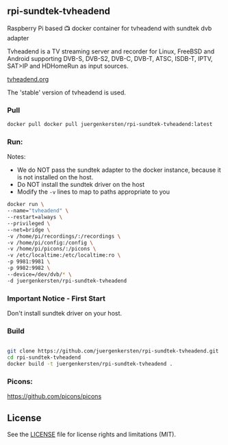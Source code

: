 ## rpi-sundtek-tvheadend
Raspberry Pi based :tv: docker container for tvheadend with sundtek dvb adapter

Tvheadend is a TV streaming server and recorder for Linux, FreeBSD and Android supporting DVB-S, DVB-S2, DVB-C, DVB-T, ATSC, ISDB-T, IPTV, SAT>IP and HDHomeRun as input sources.  

[tvheadend.org](https://tvheadend.org/)

The 'stable' version of tvheadend is used. 

### Pull
```bash
docker pull docker pull juergenkersten/rpi-sundtek-tvheadend:latest
```

### Run:
Notes:
- We do NOT pass the sundtek adapter to the docker instance, because it is not installed on the host.
- Do NOT install the sundtek driver on the host
- Modify the `-v` lines to map to paths appropriate to you

```bash
docker run \
--name="tvheadend" \
--restart=always \
--privileged \
--net=bridge \
-v /home/pi/recordings/:/recordings \
-v /home/pi/config:/config \
-v /home/pi/picons/:/picons \
-v /etc/localtime:/etc/localtime:ro \
-p 9981:9981 \
-p 9982:9982 \
--device=/dev/dvb/* \
-d juergenkersten/rpi-sundtek-tvheadend
```

### Important Notice - First Start
Don't install sundtek driver on your host.

### Build
```bash

git clone https://github.com/juergenkersten/rpi-sundtek-tvheadend.git
cd rpi-sundtek-tvheadend
docker build -t juergenkersten/rpi-sundtek-tvheadend .
```

### Picons:
https://github.com/picons/picons

## License
See the [LICENSE](LICENSE.md) file for license rights and limitations (MIT).

